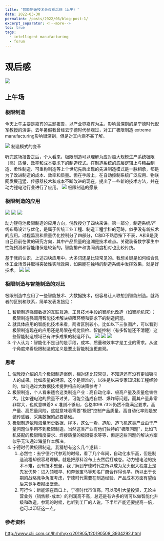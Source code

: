 ```yaml
---
title: '智能制造技术会议观后感（上午）'
date: 2022-03-30
permalink: /posts/2022/03/blog-post-1/
excerpt_separator: <!--more-->
toc: true
tags:
  - intelligent manufacturing
  - forum
---
```


# 观后感
![](/images/2022-03-30-12-30-32.png)
## 上午场
### 极限制造
今天上午主要是嘉宾的主题报告，以产业界嘉宾为主。影响最深刻的是宁德时代倪军教授的演讲。去年暑假我曾经去宁德时代参观过，对工厂极限制造 extreme manufacturing影响很深刻，但是对其内涵不甚了解。
<!--more-->
![](/images/2022-03-30-13-13-05.png)
制造模式的变革

听完这场报告之后，个人看来，极限制造可以理解为应对超大规模生产系统极限（高）质量、效率和成本要求下的制造模式。在制造系统的底层逻辑上与精益制造、柔性制造、可重构制造等上个世纪先后出现的先进制造模式是一脉相承，都是为了改进制造的成本、效率和质量。但在手段上，在自动控制系统广泛应用、物联网发展迅猛、传感器技术和成本不断改进的现在，提出了一些新的技术方法，并在动力锂电池行业进行了应用。
![](/images/2022-03-30-13-13-32.png)
极限制造的愿景
### 极限制造的应用
![](/images/2022-03-30-13-15-50.png)
![](/images/2022-03-30-13-34-37.png)
![](/images/2022-03-30-13-35-01.png)

动力锂电池极限制造的应用方向，倪教授分了四块来讲。第一部分，制造系统/产线布局设计与优化，是属于传统工业工程、制造工程学科的范畴，似乎没有新技术的应用。过程监测和质量优化控制分了四部分，C和D不熟悉按下不表，A和B是我自己目前在做的研究方向，其中产品质量的追溯是技术难点。关键装备数字孪生中性能预测和智能维保是较新的。智能排产和协同调度相对也比较传统。

基于我的认识，上述四块应用中，大多词还是比较常见的。我想关键是如何结合具体工业场景并取得突破性实际效果，如果能在独特的制造系统中发挥效果，就是好技术。
![](/images/2022-03-30-13-35-21.png)
![](/images/2022-03-30-13-40-32.png)


### 极限制造与智能制造的对比
极限制造中应用了一些智能技术、大数据技术，很容易让人联想到智能制造。就两者的区别和联系，简单发表发拙见：
1. 智能制造强调数据的互联互通、工具技术手段的智能化改造（如智能机床）；极限制造强调用智能技术解决极限环境和要求下的制造问题。
2. 就具体应用的智能化技术来看，两者区别较小，比如以下三张图片，可以看到极限制造现在的应用还是局限在视觉质检、智能控制（有多智能还不清楚）这些智能制造领域已有许多成果的制造环节。
![](/images/2022-03-30-13-40-47.png)
![](/images/2022-03-30-13-40-56.png)
![](/images/2022-03-30-13-41-03.png)
3. 个人认为：智能化不是目的是手段，成本、质量和效率才是工业的需求。从这个角度来看极限制造的定义是要比智能制造更直观。

### 思考
1. 倪教授介绍的几个极限制造案例，相对还比较常见，不知道还有没有更加吸引人的成果。比如质量的溯源，这个是很难的，以往是以来专家知识和工程经验的，如何通过大数据技术提供相应的决策参考？
2. 极限制造，个人看来适合这类制造产业：高自动化率、极高产量及质量危害性大。比如锂电池的质量不过关，可能会造成自燃、爆炸等问题，而其产量非常非常大，也就意味着3 $\sigma$ 准则不够用，合格率99.73%仍然不能满足要求。高产量、高质量风险，这就意味着需要“极限”控制产品质量。高自动化率则是安装传感器、采集数据的必要基础。
3. 极限制造依赖海量历史数据、样本，这么一看，造船、造飞机这类产业由于产量问题似乎用不到极限制造。当然这类产业有他们独特的"极限问题"，比如飞机装配的极限精度要求、焊接质量的极限要求等等，但是这些问题的解决方案似乎无法通过海量样本解决。
4. 宁德时代做极限制造，我猜想有这么几个逻辑：
   1. 必然性：去宁德时代参观的时候，看了几个车间，自动化水平高，但是制造流程却很容易理解。就是把原料涂布上去然后打成卷。动力锂电池的技术不难，没有技术壁垒，我了解到宁德时代之所以成为龙头很大程度上是先发优势：进入领域早、和奔驰宝马等知名厂商合作得也早。所以出于长期的战略竞争角度考虑，宁德时代需要在制造经验、产品成本方面有望给后来竞争者砌出壁垒。
   2. 可行性：新能源在风口上，宁德时代市值高，可以吸引大量投资，无论主营业务（销售额-成本）的利润高不高，总还是有许多的钱可以做智能化升级和改造。参观的时候，也听到工厂的人说，下半年产能还要提高一倍，也可以印证这一点。

### 参考资料
http://www.clii.com.cn/lhrh/hyxx/201905/t20190508_3934292.html
